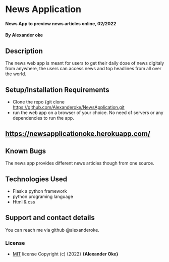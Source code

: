 # News Application
#### News App to preview news articles online, 02/2022
#### By **Alexander oke**
## Description
The news web app is meant for users to get their daily dose of news digitaly from anywhere, the users can access news and top headlines from all over the world.
## Setup/Installation Requirements
* Clone the repo {git clone https://github.com/Alexanderoke/NewsApplication.git
* run the web app on a browser of your choice.
No need of servers or any dependencies to run the app.
## https://newsapplicationoke.herokuapp.com/
## Known Bugs
The news app provides different news articles though from one source.
## Technologies Used
* Flask a python framework
* python programing language
* Html & css
## Support and contact details
You can reach me via github @alexanderoke.
### License
* [MIT](LICENSE) license
Copyright (c) {2022} **{Alexander Oke}**

